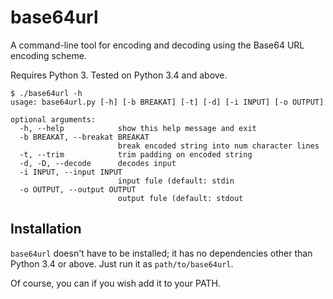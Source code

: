 # base64url

A command-line tool for encoding and decoding using the Base64 URL encoding
scheme.

Requires Python 3. Tested on Python 3.4 and above.

```
$ ./base64url -h
usage: base64url.py [-h] [-b BREAKAT] [-t] [-d] [-i INPUT] [-o OUTPUT]

optional arguments:
  -h, --help            show this help message and exit
  -b BREAKAT, --breakat BREAKAT
                        break encoded string into num character lines
  -t, --trim            trim padding on encoded string
  -d, -D, --decode      decodes input
  -i INPUT, --input INPUT
                        input fule (default: stdin
  -o OUTPUT, --output OUTPUT
                        output fule (default: stdout
```

## Installation

`base64url` doesn't have to be installed; it has no dependencies other than
Python 3.4 or above. Just run it as `path/to/base64url`.

Of course, you can if you wish add it to your PATH.

